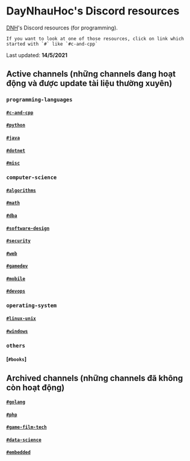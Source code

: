 # DayNhauHoc's Discord resources
[DNH](https://daynhauhoc.com/)'s Discord resources (for programming). 

```
If you want to look at one of those resources, click on link which started with `#` like `#c-and-cpp`
```

Last updated: **14/5/2021**


## Active channels (những channels đang hoạt động và được update tài liệu thường xuyên)

### `programming-languages`

#### [`#c-and-cpp`](active_channels/programming_languages/c-and-cpp.md)


#### [`#python`](active_channels/programming_languages/python.md)

#### [`#java`](active_channels/programming_languages/java.md)


#### [`#dotnet`](active_channels/programming_languages/dotnet.md)


#### [`#misc`](active_channels/programming_languages/misc.md)

### `computer-science`

#### [`#algorithms`](active_channels/computer_science/algorithms.md)

#### [`#math`](active_channels/computer_science/math.md)
#### [`#dba`](active_channels/computer_science/dba.md)

#### [`#software-design`](active_channels/computer_science/software-design.md)

#### [`#security`](active_channels/computer_science/security.md)

#### [`#web`](active_channels/computer_science/web.md)


#### [`#gamedev`](active_channels/computer_science/gamedev.md)

#### [`#mobile`](active_channels/computer_science/mobile.md)

#### [`#devops`](active_channels/computer_science/dev.md)

### `operating-system`

#### [`#linux-unix`]()

#### [`#windows`]()

### `others`

#### [`#books`]

## Archived channels (những channels đã không còn hoạt động)

#### [`#golang`](archived_channels/golang.md)

#### [`#php`](archived_channels/php.md)

#### [`#game-film-tech`](archived_channels/game-film-tech.md)

#### [`#data-science`](archived_channels/data-science.md)

#### [`#embedded`](archived_channels/embedded.md)